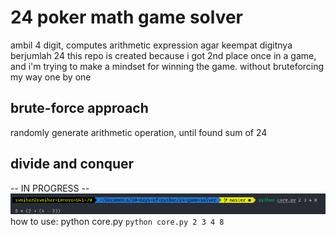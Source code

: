 # 24 poker math game solver 
ambil 4 digit, computes arithmetic expression agar keempat digitnya berjumlah 24 
this repo is created because i got 2nd place once in a game, and i'm trying to make a mindset for winning the game. without bruteforcing my way one by one

## brute-force approach
randomly generate arithmetic operation, until found sum of 24 


## divide and conquer 
-- IN PROGRESS -- 
![hehe](shot.png)
how to use: 
python core.py <number1> <number2> <number3> <number4>
`python core.py 2 3 4 8`
